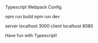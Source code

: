Typescript Webpack Config

npm run build
npm run dev

server localhost 3000
client localhost 8080

Have fun with Typescript!
